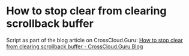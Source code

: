 # How to stop clear from clearing scrollback buffer

Script as part of the blog article on CrossCloud.Guru:
[How to stop clear from clearing scrollback buffer - CrossCloud.Guru Blog](https://blog.crosscloud.guru/blog/tutorial/how-to-stop-clear-from-clearing-scrollback-buffer/)
